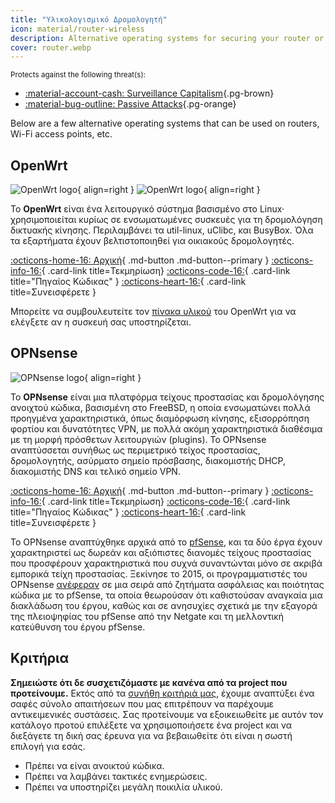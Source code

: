 ```yaml
---
title: "Υλικολογισμικό Δρομολογητή"
icon: material/router-wireless
description: Alternative operating systems for securing your router or Wi-Fi access point.
cover: router.webp
---
```


<small>Protects against the following threat(s):</small>

- [:material-account-cash: Surveillance Capitalism](basics/common-threats.md#surveillance-as-a-business-model ""){.pg-brown}
- [:material-bug-outline: Passive Attacks](basics/common-threats.md#security-and-privacy ""){.pg-orange}

Below are a few alternative operating systems that can be used on routers, Wi-Fi access points, etc.

## OpenWrt

<div class="admonition recommendation" markdown>

![OpenWrt logo](assets/img/router/openwrt.svg#only-light){ align=right }
![OpenWrt logo](assets/img/router/openwrt-dark.svg#only-dark){ align=right }

Το **OpenWrt** είναι ένα λειτουργικό σύστημα βασισμένο στο Linux· χρησιμοποιείται κυρίως σε ενσωματωμένες συσκευές για τη δρομολόγηση δικτυακής κίνησης. Περιλαμβάνει τα util-linux, uClibc, και BusyBox. Όλα τα εξαρτήματα έχουν βελτιστοποιηθεί για οικιακούς δρομολογητές.

[:octicons-home-16: Αρχική](https://openwrt.org){ .md-button .md-button--primary }
[:octicons-info-16:](https://openwrt.org/docs/start){ .card-link title=Τεκμηρίωση}
[:octicons-code-16:](https://github.com/openwrt/openwrt){ .card-link title="Πηγαίος Κώδικας" }
[:octicons-heart-16:](https://openwrt.org/donate){ .card-link title=Συνεισφέρετε }

</details>

</div>

Μπορείτε να συμβουλευτείτε τον [πίνακα υλικού](https://openwrt.org/toh/start) του OpenWrt για να ελέγξετε αν η συσκευή σας υποστηρίζεται.

## OPNsense

<div class="admonition recommendation" markdown>

![OPNsense logo](assets/img/router/opnsense.svg){ align=right }

Το **OPNsense** είναι μια πλατφόρμα τείχους προστασίας και δρομολόγησης ανοιχτού κώδικα, βασισμένη στο FreeBSD, η οποία ενσωματώνει πολλά προηγμένα χαρακτηριστικά, όπως διαμόρφωση κίνησης, εξισορρόπηση φορτίου και δυνατότητες VPN, με πολλά ακόμη χαρακτηριστικά διαθέσιμα με τη μορφή πρόσθετων λειτουργιών (plugins). Το OPNsense αναπτύσσεται συνήθως ως περιμετρικό τείχος προστασίας, δρομολογητής, ασύρματο σημείο πρόσβασης, διακομιστής DHCP, διακομιστής DNS και τελικό σημείο VPN.

[:octicons-home-16: Αρχική](https://opnsense.org){ .md-button .md-button--primary }
[:octicons-info-16:](https://docs.opnsense.org/index.html){ .card-link title=Τεκμηρίωση}
[:octicons-code-16:](https://github.com/opnsense){ .card-link title="Πηγαίος Κώδικας" }
[:octicons-heart-16:](https://opnsense.org/donate){ .card-link title=Συνεισφέρετε }

</details>

</div>

Το OPNsense αναπτύχθηκε αρχικά από το [pfSense](https://en.wikipedia.org/wiki/PfSense), και τα δύο έργα έχουν χαρακτηριστεί ως δωρεάν και αξιόπιστες διανομές τείχους προστασίας που προσφέρουν χαρακτηριστικά που συχνά συναντώνται μόνο σε ακριβά εμπορικά τείχη προστασίας. Ξεκίνησε το 2015, οι προγραμματιστές του OPNsense [ανέφεραν](https://docs.opnsense.org/history/thefork.html) σε μια σειρά από ζητήματα ασφάλειας και ποιότητας κώδικα με το pfSense, τα οποία θεωρούσαν ότι καθιστούσαν αναγκαία μια διακλάδωση του έργου, καθώς και σε ανησυχίες σχετικά με την εξαγορά της πλειοψηφίας του pfSense από την Netgate και τη μελλοντική κατεύθυνση του έργου pfSense.

## Κριτήρια

**Σημειώστε ότι δε συσχετιζόμαστε με κανένα από τα project που προτείνουμε.** Εκτός από τα [συνήθη κριτήριά μας](about/criteria.md), έχουμε αναπτύξει ένα σαφές σύνολο απαιτήσεων που μας επιτρέπουν να παρέχουμε αντικειμενικές συστάσεις. Σας προτείνουμε να εξοικειωθείτε με αυτόν τον κατάλογο προτού επιλέξετε να χρησιμοποιήσετε ένα project και να διεξάγετε τη δική σας έρευνα για να βεβαιωθείτε ότι είναι η σωστή επιλογή για εσάς.

- Πρέπει να είναι ανοικτού κώδικα.
- Πρέπει να λαμβάνει τακτικές ενημερώσεις.
- Πρέπει να υποστηρίζει μεγάλη ποικιλία υλικού.
